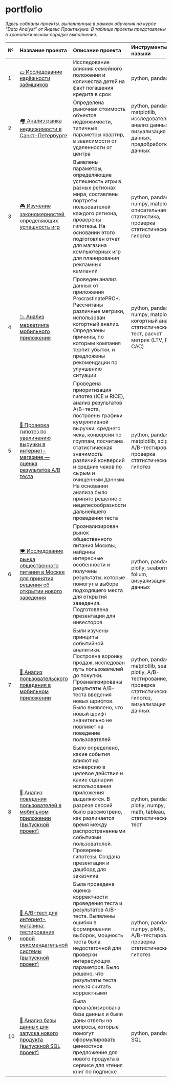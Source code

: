 # portfolio
*Здесь собраны проекты, выполненные в рамках обучения на курсе "Data Analyst" от Яндекс Практикума. В таблице проекты представлены в хронологическом порядке выполнения.*

|№|Название проекта                         |Описание проекта      |Инструменты и навыки        |
|:--------------------|:--------------------|:---------------------|:---------------------------|
|1|[💵 Исследование надёжности заёмщиков](https://github.com/polina-mokretsova/portfolio/tree/main/credit_analysis)|Исследование влияния семейного положения и количества детей на факт погашения кредита в срок|python, pandas|
|2|[🏘️ Анализ рынка недвижимости в Санкт-Петербурге](https://github.com/polina-mokretsova/portfolio/tree/main/realty_sales_analysis)|Определена рыночная стоимость объектов недвижимости, типичные параметры квартир, в зависимости от удаленности от центра|python, pandas, matplotlib, исследовательский анализ данных, визуализация данных, предобработка данных|
|3|[🎮 Изучение закономерностей, определяющих успешность игр](https://github.com/polina-mokretsova/portfolio/tree/main/computer_games_analysis)|Выявлены параметры, определяющие успешность игры в разных регионах мира, составлены портреты пользователей каждого региона, проверены гипотезы. На основании этого подготовлен отчет для магазина компьютерных игр для планирования рекламных кампаний|python, pandas, numpy, matplotlib, описательная статистика, проверка статистических гипотез|
|4|[📉 Анализ маркетинга мобильного приложения](https://github.com/polina-mokretsova/portfolio/tree/main/marketing_analysis)|Проведен анализ данных от приложения ProcrastinatePRO+. Рассчитаны различные метрики, использован когортный анализ. Определены причины, по которым компания терпит убытки, и предложены рекомендации по улучшению ситуации|python, pandas, numpy, matplotlib, когортный анализ, статистический тест, расчет метрик (LTV, ROI, CAC)|
|5|[🛒 Проверка гипотез по увеличению выручки в интернет-магазине — оценка результатов A/B теста](https://github.com/polina-mokretsova/portfolio/tree/main/ab_test_online_store)|Проведена приоритизация гипотез (ICE и RICE), анализ результатов A/B-теста, построены графики кумулятивной выручки, среднего чека, конверсии по группам, посчитана статистическая значимость различий конверсий и средних чеков по сырым и очищенным данным. На основании анализа было принято решение о нецелесообразности дальнейшего проведения теста|python, pandas, matplotlib, scipy, A/B-тестирование, проверка статистических гипотез|
|6|[🍽️ Исследование рынка общественного питания в Москве для принятия решения об открытии нового заведения](https://github.com/polina-mokretsova/portfolio/tree/main/cafe_analysis)|Проанализирован рынок общественного питания Москвы, найднны интересные особенности и получены результаты, которые помогут в выборе подходящего места для открытия заведения. Подготовлена презентация для инвесторов|python, pandas, plotly, seaborn, folium, визуализация данных|
|7|[🤳 Анализ пользовательского поведения в мобильном приложении](https://github.com/polina-mokretsova/portfolio/tree/main/mobile_app_users_analysis)|Были изучены принципы событийной аналитики. Построена воронку продаж, исследован путь пользователей до покупки. Проанализированы результаты A/B-теста введения новых шрифтов. Было выявлено, что новый шрифт значительно не повлияет на поведение пользователей|python, pandas, matplotlib, seaborn, plotly, A/B-тестирование, проверка статистических гипотез, визуализация данных|
|8|[🤳 Анализ поведения пользователей в мобильном приложении (выпускной проект)](https://github.com/polina-mokretsova/portfolio/tree/main/app_user_behavior_analysis)|Было определено, какие события влияют на конверсию в целевое действие и какие сценарии использования приложения выделяются. В разрезе сессий было рассмотрено, как различается время между распространенными событиями пользователей. Проверены гипотезы. Создана презентация и дашборд для заказчика|python, pandas, plotly, numpy, scipy, math, tableau, статистический тест|
|9|[🛒 А/B-тест для интернет-магазина: тестирование новой рекомендательной системы (выпускной проект)](https://github.com/polina-mokretsova/portfolio/tree/main/ab_test_new_feature)|Была проведена оценка корректности проведения теста и результатов A/B-теста. Выявлены ошибки в формировании выборок, мощность теста была недостаточной для проверки интересующих параметров. Было решено, что результаты теста нельзя считать корректными|python, pandas, numpy, plotly, scipy, A/B-тестирование, проверка статистических гипотез|
|10|[📱 Анализ базы данных для запуска нового продукта (выпускной SQL проект)](https://github.com/polina-mokretsova/portfolio/tree/main/sql_project)|Была проанализирована база данных и были даны ответы на вопросы, которые помогут сформулировать ценностное предложение для нового продукта в сервисе для чтения книг по подписке|python, pandas, SQL|
